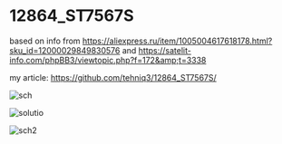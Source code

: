 # 12864_ST7567S
based on info from https://aliexpress.ru/item/1005004617618178.html?sku_id=12000029849830576 and https://satelit-info.com/phpBB3/viewtopic.php?f=172&amp;t=3338

my article:  https://github.com/tehniq3/12864_ST7567S/

![sch](https://blogger.googleusercontent.com/img/b/R29vZ2xl/AVvXsEjxat34ypR7as2hdM0Px6A9DCbaC1WVHHLO8HnwlsvrfogFuBL8VqcnLvbcOL-fJtph4gSm9o0SOTSdm0TLO996i914JCxTzMOO5q6fieBu2PZoio1rxbuEHJRbDkWvMxXdUnqs57ciULjz787WXcQH6pla9XEHOq1jHI5B3RR17x823taeJ35bkvjFLZqJ/s1302/st7567s_arduino.jpg)

![solutio](https://blogger.googleusercontent.com/img/b/R29vZ2xl/AVvXsEhkOcM8fQNBp64HfOB3i7aeM5QVfDAxDjxj-Uxd51569Wd5t5kT7AP_c6aPChApMNvOW7UyIp7idAuvLcSfZI1Ad_SvNiDpm-zgM8AvdROIWO1-XcEm2kAchAESYSMwfG3TvKEG2QuVD3fQ5Z1pgxqYVa-vvGFCtjDfJZZMlS8kvF3_j2az2KZWW45pEMXo/s909/12864_IIC_LCD_Module_128X64_I2C_ST7567S_COG_leventedadarici.jpg)

![sch2](https://blogger.googleusercontent.com/img/b/R29vZ2xl/AVvXsEiKfOCtbBDgImxHk0t-Ah9-ASPkhtCEEiFyNvda78DCz-OQdvVqwvMePYYN6XbacaEOV33smtkxBxTDChLFrmQqShjh7ZIVrRzkdoqvJczPCPGzWYeAQA02TFtAYUKHLII7AAQLmUt5mzI6K6OLxP8_qVEv9rqo32BqVNQGZ9-jIYPJd6vKfs7xWpNMF-dx/s921/wemosD1_ST7567S.png)

